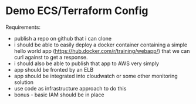 Demo ECS/Terraform Config
=========================

Requirements:
* publish a repo on github that i can clone
* i should be able to easily deploy a docker container containing a simple hello world app (https://hub.docker.com/r/training/webapp/)  that we can curl against to get a response.
* i should also be able to publish that app to AWS very simply
* app should be fronted by an ELB
* app should be integrated into cloudwatch or some other monitoring solution
* use code as infrastructure approach to do this
* bonus - basic IAM should be in place
